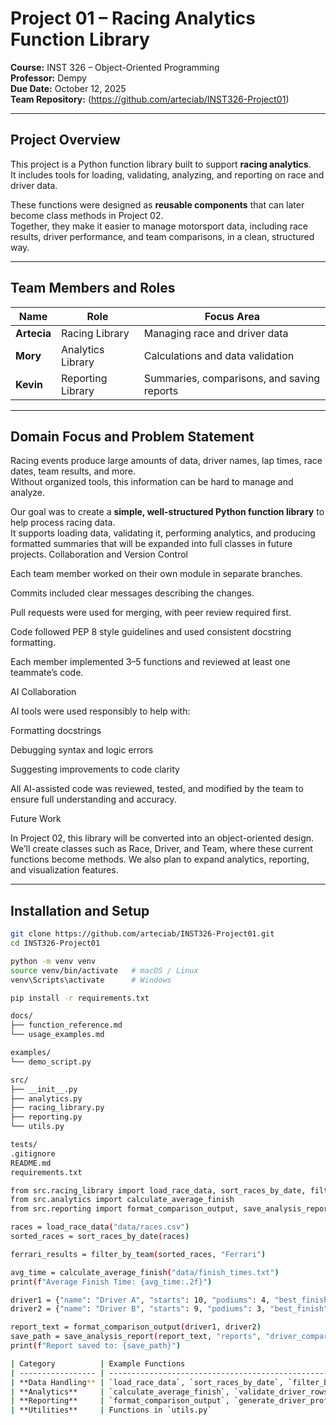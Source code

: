# Project 01 – Racing Analytics Function Library

**Course:** INST 326 – Object-Oriented Programming  
**Professor:** Dempy  
**Due Date:** October 12, 2025  
**Team Repository:** (https://github.com/arteciab/INST326-Project01)

---

## Project Overview

This project is a Python function library built to support **racing analytics**.  
It includes tools for loading, validating, analyzing, and reporting on race and driver data.

These functions were designed as **reusable components** that can later become class methods in Project 02.  
Together, they make it easier to manage motorsport data, including race results, driver performance, and team comparisons, in a clean, structured way.

---

## Team Members and Roles

| Name | Role | Focus Area |
|------|------|-------------|
| **Artecia** | Racing Library | Managing race and driver data |
| **Mory** | Analytics Library | Calculations and data validation |
| **Kevin** | Reporting Library | Summaries, comparisons, and saving reports |

---

## Domain Focus and Problem Statement

Racing events produce large amounts of data, driver names, lap times, race dates, team results, and more.  
Without organized tools, this information can be hard to manage and analyze.

Our goal was to create a **simple, well-structured Python function library** to help process racing data.  
It supports loading data, validating it, performing analytics, and producing formatted summaries that will be expanded into full classes in future projects.
Collaboration and Version Control

Each team member worked on their own module in separate branches.

Commits included clear messages describing the changes.

Pull requests were used for merging, with peer review required first.

Code followed PEP 8 style guidelines and used consistent docstring formatting.

Each member implemented 3–5 functions and reviewed at least one teammate’s code.

AI Collaboration

AI tools were used responsibly to help with:

Formatting docstrings

Debugging syntax and logic errors

Suggesting improvements to code clarity

All AI-assisted code was reviewed, tested, and modified by the team to ensure full understanding and accuracy.

Future Work

In Project 02, this library will be converted into an object-oriented design.
We’ll create classes such as Race, Driver, and Team, where these current functions become methods.
We also plan to expand analytics, reporting, and visualization features.


---

## Installation and Setup


```bash
git clone https://github.com/arteciab/INST326-Project01.git
cd INST326-Project01

python -m venv venv
source venv/bin/activate   # macOS / Linux
venv\Scripts\activate      # Windows

pip install -r requirements.txt

docs/
├── function_reference.md
└── usage_examples.md

examples/
└── demo_script.py

src/
├── __init__.py
├── analytics.py
├── racing_library.py
├── reporting.py
└── utils.py

tests/
.gitignore
README.md
requirements.txt

from src.racing_library import load_race_data, sort_races_by_date, filter_by_team
from src.analytics import calculate_average_finish
from src.reporting import format_comparison_output, save_analysis_report

races = load_race_data("data/races.csv")
sorted_races = sort_races_by_date(races)

ferrari_results = filter_by_team(sorted_races, "Ferrari")

avg_time = calculate_average_finish("data/finish_times.txt")
print(f"Average Finish Time: {avg_time:.2f}")

driver1 = {"name": "Driver A", "starts": 10, "podiums": 4, "best_finish": 1, "finishes": [1, 4, 2]}
driver2 = {"name": "Driver B", "starts": 9, "podiums": 3, "best_finish": 2, "finishes": [2, 3, "DNF"]}

report_text = format_comparison_output(driver1, driver2)
save_path = save_analysis_report(report_text, "reports", "driver_comparison.md")
print(f"Report saved to: {save_path}")

| Category          | Example Functions                                                             | Description                                          |
| ----------------- | ----------------------------------------------------------------------------- | ---------------------------------------------------- |
| **Data Handling** | `load_race_data`, `sort_races_by_date`, `filter_by_team`                      | Load, clean, and organize race and driver records.   |
| **Analytics**     | `calculate_average_finish`, `validate_driver_rows`                            | Perform calculations and data validation.            |
| **Reporting**     | `format_comparison_output`, `generate_driver_profile`, `save_analysis_report` | Create summaries, comparisons, and markdown reports. |
| **Utilities**     | Functions in `utils.py`                                                       | Shared helper functions used across modules.         |
